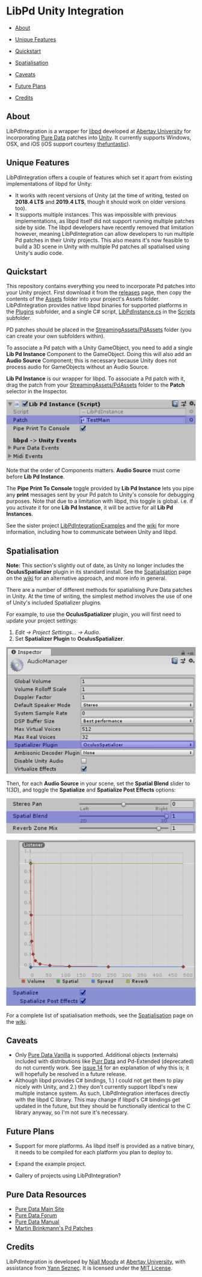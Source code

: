 # LibPd Unity Integration

- [About](#about)
- [Unique Features](#unique-features)
- [Quickstart](#quickstart)
- [Spatialisation](#spatialisation)

- [Caveats](#caveats)
- [Future Plans](#future-plans)
- [Credits](#credits)

## About

LibPdIntegration is a wrapper for [libpd](https://github.com/libpd/libpd) developed at [Abertay University](http://www.abertay.ac.uk) for incorporating [Pure Data](https://puredata.info/) patches into [Unity](https://unity3d.com/). It currently supports Windows, OSX, and iOS (iOS support courtesy [thefuntastic](https://github.com/thefuntastic)).

## Unique Features

LibPdIntegration offers a couple of features which set it apart from existing implementations of libpd for Unity:

- It works with recent versions of Unity (at the time of writing, tested on **2018.4 LTS** and **2019.4 LTS**, though it should work on older versions too).
- It supports multiple instances. This was impossible with previous implementations, as libpd itself did not support running multiple patches side by side. The libpd developers have recently removed that limitation however, meaning LibPdIntegration can allow developers to run multiple Pd patches in their Unity projects. This also means it's now feasible to build a 3D scene in Unity with multiple Pd patches all spatialised using Unity's audio code.

## Quickstart

This repository contains everything you need to incorporate Pd patches into your Unity project. First download it from the [releases](https://github.com/LibPdIntegration/LibPdIntegration/releases) page, then copy the contents of the [Assets](Assets/) folder into your project's Assets folder. LibPdIntegration provides native libpd binaries for supported platforms in the [Plugins](Assets/Plugins/) subfolder, and a single C# script, [LibPdInstance.cs](Assets/Scripts/LibPdInstance.cs) in the [Scripts](Assets/Scripts/) subfolder.

PD patches should be placed in the [StreamingAssets/PdAssets](Assets/StreamingAssets/PdAssets/) folder (you can create your own subfolders within).

To associate a Pd patch with a Unity GameObject, you need to add a single **Lib Pd Instance** Component to the GameObject. Doing this will also add an **Audio Source** Component; this is necessary because Unity does not process audio for GameObjects without an Audio Source.

**Lib Pd Instance** is our wrapper for libpd. To associate a Pd patch with it, drag the patch from your [StreamingAssets/PdAssets](Assets/StreamingAssets/PdAssets/) folder to the **Patch** selector in the Inspector.

![LibPdInstance Inspector Patch Selector](docs/images/libpdinstance-patch.png)

Note that the order of Components matters. **Audio Source** must come before **Lib Pd Instance**.

The **Pipe Print To Console** toggle provided by **Lib Pd Instance** lets you pipe any **print** messages sent by your Pd patch to Unity's console for debugging purposes. Note that due to a limitation with libpd, this toggle is global. i.e. if you activate it for one **Lib Pd Instance**, it will be active for all **Lib Pd Instances**.

See the sister project [LibPdIntegrationExamples](https://github.com/LibPdIntegration/LibPdIntegrationExamples) and the [wiki](https://github.com/LibPdIntegration/LibPdIntegration/wiki) for more information, including how to communicate between Unity and libpd.

## Spatialisation

**Note:** This section's slightly out of date, as Unity no longer includes the **OculusSpatializer** plugin in its standard install. See the [Spatialisation](https://github.com/LibPdIntegration/LibPdIntegration/wiki/spatialisation) page on the [wiki](https://github.com/LibPdIntegration/LibPdIntegration/wiki) for an alternative approach, and more info in general.

There are a number of different methods for spatialising Pure Data patches in Unity. At the time of writing, the simplest method involves the use of one of Unity's included Spatializer plugins.

For example, to use the **OculusSpatializer** plugin, you will first need to update your project settings:

1. *Edit -> Project Settings... -> Audio*.
2. Set **Spatializer Plugin** to **OculusSpatializer**.

![Unity Audio Settings: Spatializer Plugin](docs/images/spatializerplugin.png)

Then, for each **Audio Source** in your scene, set the **Spatial Blend** slider to 1(_3D_), and toggle the **Spatialize** and **Spatialize Post Effects** options:

![Audio Source Spatial Blend slider](docs/images/spatialiserfix-spatialblend.png)

![Audio Source Spatialize toggles](docs/images/spatializeposteffects.png)

For a complete list of spatialisation methods, see the [Spatialisation](https://github.com/LibPdIntegration/LibPdIntegration/wiki/spatialisation) page on the [wiki](https://github.com/LibPdIntegration/LibPdIntegration/wiki).

## Caveats

- Only [Pure Data Vanilla](https://puredata.info/downloads/pure-data) is supported. Additional objects (externals) included with distributions like [Purr Data](https://puredata.info/downloads/purr-data) and Pd-Extended (deprecated) do not currently work. See [issue 14](https://github.com/LibPdIntegration/LibPdIntegration/issues/14) for an explanation of why this is; it will hopefully be resolved in a future release.
- Although libpd provides C# bindings, 1.) I could not get them to play nicely with Unity, and 2.) they don't currently support libpd's new multiple instance system. As such, LibPdIntegration interfaces directly with the libpd C library. This may change if libpd's C# bindings get updated in the future, but they should be functionally identical to the C library anyway, so I'm not sure it's necessary.

## Future Plans

- Support for more platforms. As libpd itself is provided as a native binary, it needs to be compiled for each platform you plan to deploy to. 
- Expand the example project.

- Gallery of projects using LibPdIntegration?

## Pure Data Resources

- [Pure Data Main Site](https://puredata.info/)
- [Pure Data Forum](https://forum.pdpatchrepo.info/)
- [Pure Data Manual](http://write.flossmanuals.net/pure-data/introduction2/)
- [Martin Brinkmann's Pd Patches](http://www.martin-brinkmann.de/pd-patches.html)

## Credits

LibPdIntegration is developed by [Niall Moody](http://www.niallmoody.com) at [Abertay University](http://www.abertay.ac.uk), with assistance from [Yann Seznec](http://www.yannseznec.com/). It is licensed under the [MIT License](LICENSE.txt).
